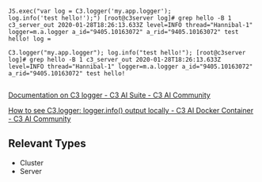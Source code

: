 ```

JS.exec("var log = C3.logger('my.app.logger'); 
log.info('test hello!');") [root@c3server log]# grep hello -B 1 c3_server_out 2020-01-28T18:26:13.633Z level=INFO thread="Hannibal-1" logger=m.a.logger a_id="9405.10163072" a_rid="9405.10163072" test hello! log = 

C3.logger("my.app.logger"); log.info("test hello!"); [root@c3server log]# grep hello -B 1 c3_server_out 2020-01-28T18:26:13.633Z level=INFO thread="Hannibal-1" logger=m.a.logger a_id="9405.10163072" a_rid="9405.10163072" test hello!


```

[Documentation on C3 logger - C3 AI Suite - C3 AI Community](https://community.c3.ai/t/documentation-on-c3-logger/553/3)

[How to see C3.logger: logger.info() output locally - C3 AI Docker Container - C3 AI Community](https://community.c3.ai/t/how-to-see-c3-logger-logger-info-output-locally/9992/3)

## Relevant Types

- Cluster
- Server